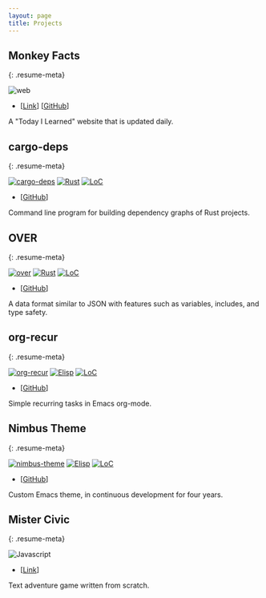 ```yaml
---
layout: page
title: Projects
---
```


## Monkey Facts
{: .resume-meta}

![web](https://img.shields.io/badge/language-web-purple.svg)

- [[Link](https://monkeyfacts.io)] [[GitHub](https://github.com/m-cat/monkeyfacts.io)]

A "Today I Learned" website that is updated daily.

## cargo-deps
{: .resume-meta}

[![cargo-deps](https://img.shields.io/github/stars/m-cat/cargo-deps.svg)](https://github.com/m-cat/cargo-deps) [![Rust](https://img.shields.io/badge/language-rust-orange.svg)](https://www.rust-lang.org/) [![LoC](https://tokei.rs/b1/github/m-cat/cargo-deps)](https://github.com/m-cat/cargo-deps)

- [[GitHub](https://github.com/m-cat/cargo-deps)]

Command line program for building dependency graphs of Rust projects.

## OVER
{: .resume-meta}

[![over](https://img.shields.io/github/stars/m-cat/over.svg)](https://github.com/m-cat/over) [![Rust](https://img.shields.io/badge/language-rust-orange.svg)](https://www.rust-lang.org/) [![LoC](https://tokei.rs/b1/github/m-cat/over)](https://github.com/m-cat/over)

- [[GitHub](https://github.com/m-cat/over)]

A data format similar to JSON with features such as variables, includes, and type safety.

## org-recur
{: .resume-meta}

[![org-recur](https://img.shields.io/github/stars/m-cat/org-recur.svg)](https://github.com/m-cat/org-recur) [![Elisp](https://img.shields.io/badge/language-elisp-green.svg)](https://www.gnu.org/software/emacs/) [![LoC](https://tokei.rs/b1/github/m-cat/org-recur)](https://github.com/m-cat/org-recur)

- [[GitHub](https://github.com/m-cat/org-recur)]

Simple recurring tasks in Emacs org-mode.

## Nimbus Theme
{: .resume-meta}

[![nimbus-theme](https://img.shields.io/github/stars/m-cat/nimbus-theme.svg)](https://github.com/m-cat/nimbus-theme) [![Elisp](https://img.shields.io/badge/language-elisp-green.svg)](https://www.gnu.org/software/emacs/) [![LoC](https://tokei.rs/b1/github/m-cat/nimbus-theme)](https://github.com/m-cat/nimbus-theme)

- [[GitHub](https://github.com/m-cat/nimbus-theme)]

Custom Emacs theme, in continuous development for four years.

## Mister Civic
{: .resume-meta}

![Javascript](https://img.shields.io/badge/language-javascript-purple.svg)

- [[Link](/mister-civic/1/)]

Text adventure game written from scratch.
